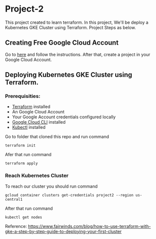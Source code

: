 # Project-2

This project created to learn terraform. In this project, We'll be deploy a Kubernetes GKE Cluster using Terraform. Project Steps as below. 

## Creating Free Google Cloud Account

Go to [here](https://console.cloud.google.com/getting-started) and follow the instructions. After that, create a project in your Google Cloud Account.  
 
## Deploying Kubernetes GKE Cluster using Terraform. 

### Prerequisities:

- [Terraform](https://www.terraform.io/) installed
- An Google Cloud Account
- Your Google Account credentials configured locally
- [Google Cloud CLI](https://cloud.google.com/sdk/docs#install_the_latest_cloud_tools_version_cloudsdk_current_version) installed
- [Kubectl](https://kubernetes.io/docs/tasks/tools/install-kubectl/) installed

Go to folder that cloned this repo and run command  

```
terraform init
```

Afer that run command 

```
terraform apply 
```

### Reach Kubernetes Cluster

To reach our cluster you should run command

```
gcloud container clusters get-credentials project2 --region us-central1
```

After that run command 

```
kubectl get nodes
```


Reference: https://www.fairwinds.com/blog/how-to-use-terraform-with-gke-a-step-by-step-guide-to-deploying-your-first-cluster  
